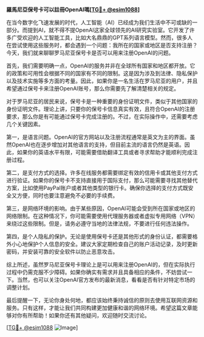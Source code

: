 **羅馬尼亞保号卡可以註冊OpenAI嗎[[TG💪+ @esim1088](https://t.me/s/esim1088)]**

在当今数字化飞速发展的时代，人工智能（AI）已经成为我们生活中不可或缺的一部分。而提到AI，就不得不提OpenAI这家全球领先的AI研究实验室。它开发了许多广受欢迎的人工智能工具，比如大名鼎鼎的GPT系列语言模型。然而，很多人在尝试使用这些服务时，都会遇到一个问题：我所在的国家或地区是否支持注册？今天，我们就来聊聊罗马尼亚保号卡是否可以用来注册OpenAI的问题。

首先，我们需要明确一点，OpenAI的服务并非在全球所有国家和地区都开放。它的政策和可用性会根据不同的国家有不同的限制。这是因为涉及到法律、隐私保护以及技术实施等多方面的考量。因此，如果你是一名生活在罗马尼亚的用户，并且希望通过保号卡来注册OpenAI账号，那么你需要先了解清楚相关的规定。

对于罗马尼亚的居民来说，保号卡是一种重要的身份证明文件，类似于其他国家的身份证明文件。理论上讲，只要你的保号卡信息真实有效，且符合OpenAI的注册要求，那么你是有可能通过保号卡完成注册的。不过，在实际操作中，还需要考虑几个关键因素。

第一，是语言问题。OpenAI的官方网站以及注册流程通常是英文为主的界面。虽然OpenAI也在逐步增加对其他语言的支持，但目前主流的语言仍然是英语。因此，如果你的英语水平有限，可能需要借助翻译工具或者寻求帮助才能顺利完成注册过程。

第二，是支付方式的选择。许多在线服务都需要绑定有效的信用卡或其他支付方式进行验证。如果你的保号卡不支持直接用于国际支付，那么可能需要寻找其他替代方案，比如使用PayPal账户或者其他类型的银行卡。确保你选择的支付方式既安全又方便，同时也要注意避免不必要的手续费。

第三，是网络环境的影响。由于某些原因，OpenAI可能会受到所在国家或地区的网络限制。在这种情况下，你可能需要使用代理服务器或者虚拟专用网络（VPN）来绕过这些限制。但是，请务必遵守当地的法律法规，不要进行任何违法操作。

第四，是个人隐私的保护。无论是使用保号卡还是其他形式的身份认证，都需要格外小心地保护个人信息的安全。建议大家定期检查自己的账户活动记录，及时更新密码，并安装可靠的安全软件以防止恶意攻击。

综上所述，虽然罗马尼亚保号卡理论上是可以用来注册OpenAI的，但在实际执行过程中仍需克服不少障碍。如果你确实有需求并且具备相应的条件，不妨尝试一下。当然，也可以关注OpenAI官方发布的最新消息，看看是否有针对特定市场的调整计划。

最后提醒一下，无论你身处何地，都应该始终秉持诚信的原则去使用互联网资源和服务。只有这样，才能让我们共同构建更加健康和谐的网络环境。希望这篇文章能够对你有所帮助！如果你还有其他疑问，欢迎随时交流讨论。

[[TG💪+ @esim1088](https://t.me/s/esim1088) ![Image](https://i.postimg.cc/4NQfJmqS/Snipaste-2025-05-13-00-14-12.png)]